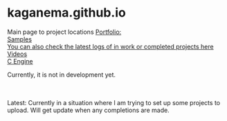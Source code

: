 # kaganema.github.io
Main page to project locations
<a href="portfolio/viewers/index.html">Portfolio:</a> <br>
[Samples](samples/mini-projects.md)  
[You can also check the latest logs of in work or completed projects here](project-browse.md)
<br>
<a href="videos.html">Videos </a><br>
<a href="#">C Engine</a> 
<p>Currently, it is not in development yet.</p><br><br>
Latest: 
Currently in a situation where I am trying to set up some projects to upload. Will get update when any completions are made.
